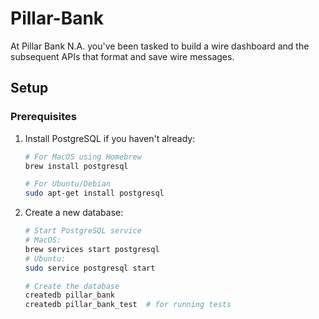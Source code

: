 # Pillar-Bank

At Pillar Bank N.A. you've been tasked to build a wire dashboard and the subsequent APIs that format and save wire messages.

## Setup

### Prerequisites

1. Install PostgreSQL if you haven't already:

   ```bash
   # For MacOS using Homebrew
   brew install postgresql

   # For Ubuntu/Debian
   sudo apt-get install postgresql
   ```

2. Create a new database:

   ```bash
   # Start PostgreSQL service
   # MacOS:
   brew services start postgresql
   # Ubuntu:
   sudo service postgresql start

   # Create the database
   createdb pillar_bank
   createdb pillar_bank_test  # for running tests
   ```
